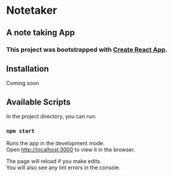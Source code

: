 # Notetaker
## A note taking App
### This project was bootstrapped with [Create React App](https://github.com/facebook/create-react-app).

## Installation

Coming soon

## Available Scripts

In the project directory, you can run:

### `npm start`

Runs the app in the development mode.<br />
Open [http://localhost:3000](http://localhost:3000) to view it in the browser.

The page will reload if you make edits.<br />
You will also see any lint errors in the console.